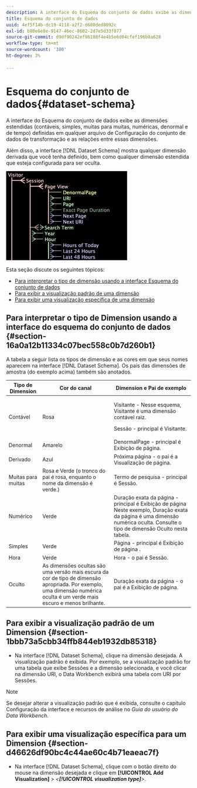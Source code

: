 ```yaml
---
description: A interface do Esquema do conjunto de dados exibe as dimensões estendidas (contáveis, simples, muitas para muitas, numéricas, denormal e de tempo) definidas em qualquer arquivo de Configuração do conjunto de dados de transformação e as relações entre essas dimensões.
title: Esquema do conjunto de dados
uuid: 4ef5f14b-dc19-4118-a2f2-d680ded8092c
exl-id: b80e6e8e-9147-46ec-8602-2d7e5d33f077
source-git-commit: d9df90242ef96188f4e4b5e6d04cfef196b0a628
workflow-type: tm+mt
source-wordcount: '380'
ht-degree: 3%

---
```


# Esquema do conjunto de dados{#dataset-schema}

A interface do Esquema do conjunto de dados exibe as dimensões estendidas (contáveis, simples, muitas para muitas, numéricas, denormal e de tempo) definidas em qualquer arquivo de Configuração do conjunto de dados de transformação e as relações entre essas dimensões.

Além disso, a interface [!DNL Dataset Schema] mostra qualquer dimensão derivada que você tenha definido, bem como qualquer dimensão estendida que esteja configurada para ser oculta.

![](assets/vis_DatasetSchema_Example.png)

Esta seção discute os seguintes tópicos:

* [Para interpretar o tipo de dimensão usando a interface Esquema do conjunto de dados](../../../../home/c-dataset-const-proc/c-dataset-config-tools/c-dataset-config-int/c-dataset-schema.md#section-16a0a12b11334c07bec558c0b7d260b1)
* [Para exibir a visualização padrão de uma dimensão](../../../../home/c-dataset-const-proc/c-dataset-config-tools/c-dataset-config-int/c-dataset-schema.md#section-1bbb73a5cbb34ffb844eb1932db85318)
* [Para exibir uma visualização específica de uma dimensão](../../../../home/c-dataset-const-proc/c-dataset-config-tools/c-dataset-config-int/c-dataset-schema.md#section-d46626df90bc4c44ae60c4b71eaeac7f)

## Para interpretar o tipo de Dimension usando a interface do esquema do conjunto de dados {#section-16a0a12b11334c07bec558c0b7d260b1}

A tabela a seguir lista os tipos de dimensão e as cores em que seus nomes aparecem na interface [!DNL Dataset Schema]. Os pais das dimensões de amostra (do exemplo acima) também são anotados.

<table id="table_20D1A9EAAED247338476C475C63255F5"> 
 <thead> 
  <tr> 
   <th colname="col1" class="entry"> Tipo de Dimension </th> 
   <th colname="col2" class="entry"> Cor do canal </th> 
   <th colname="col3" class="entry"> Dimension e Pai de exemplo </th> 
  </tr> 
 </thead>
 <tbody> 
  <tr> 
   <td colname="col1"> Contável </td> 
   <td colname="col2"> Rosa </td> 
   <td colname="col3"> <p>Visitante - Nesse esquema, Visitante é uma dimensão contável raiz. </p> <p> Sessão - principal é Visitante. </p> </td> 
  </tr> 
  <tr> 
   <td colname="col1"> Denormal </td> 
   <td colname="col2"> Amarelo </td> 
   <td colname="col3"> DenormalPage - principal é Exibição de página. </td> 
  </tr> 
  <tr> 
   <td colname="col1"> Derivado </td> 
   <td colname="col2"> Azul </td> 
   <td colname="col3"> Próxima página - o pai é a Visualização de página. </td> 
  </tr> 
  <tr> 
   <td colname="col1"> Muitas para muitas </td> 
   <td colname="col2"> Rosa e Verde (o tronco do pai é rosa, enquanto o nome da dimensão é verde.) </td> 
   <td colname="col3"> Termo de pesquisa - principal é Sessão. </td> 
  </tr> 
  <tr> 
   <td colname="col1"> Numérico </td> 
   <td colname="col2"> Verde </td> 
   <td colname="col3"> Duração exata da página - principal é Exibição de página Neste exemplo, Duração exata da página é uma dimensão numérica oculta. Consulte o tipo de dimensão Oculto nesta tabela. </td> 
  </tr> 
  <tr> 
   <td colname="col1"> Simples </td> 
   <td colname="col2"> Verde </td> 
   <td colname="col3"> Página - principal é Exibição de página . </td> 
  </tr> 
  <tr> 
   <td colname="col1"> Hora </td> 
   <td colname="col2"> Verde </td> 
   <td colname="col3"> Hora - o pai é Sessão. </td> 
  </tr> 
  <tr> 
   <td colname="col1"> Oculto </td> 
   <td colname="col2"> As dimensões ocultas são uma versão mais escura da cor de tipo de dimensão apropriada. Por exemplo, uma dimensão numérica oculta é um verde mais escuro e menos brilhante. </td> 
   <td colname="col3"> Duração exata da página - o pai é a Exibição de página. </td> 
  </tr> 
 </tbody> 
</table>

## Para exibir a visualização padrão de um Dimension {#section-1bbb73a5cbb34ffb844eb1932db85318}

* Na interface [!DNL Dataset Schema], clique na dimensão desejada. A visualização padrão é exibida. Por exemplo, se a visualização padrão for uma tabela que exibe Sessões e a dimensão selecionada, e você clicar na dimensão URI, o Data Workbench exibirá uma tabela com URI por Sessões.

>[!NOTE]
>
>Se desejar alterar a visualização padrão que é exibida, consulte o capítulo Configuração da interface e recursos de análise no *Guia do usuário do Data Workbench*.

## Para exibir uma visualização específica para um Dimension {#section-d46626df90bc4c44ae60c4b71eaeac7f}

* Na interface [!DNL Dataset Schema], clique com o botão direito do mouse na dimensão desejada e clique em **[!UICONTROL Add Visualization]** > *&lt;**[!UICONTROL visualization type]**>*.
